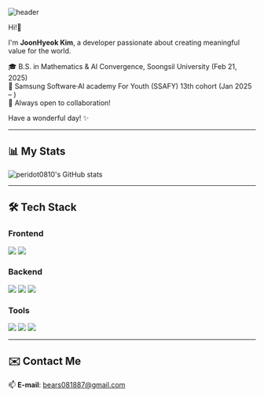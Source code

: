 ![header](https://capsule-render.vercel.app/api?type=waving&color=gradient&customColorList=10&height=200&section=header&text=JoonHyeok's%20GITHUB&fontSize=50&fontAlignY=36&animation=fadeIn)

Hi!👋 

I'm **JoonHyeok Kim**, a developer passionate about creating meaningful value for the world.

🎓 B.S. in Mathematics & AI Convergence, Soongsil University (Feb 21, 2025)  
🚀 Samsung Software·AI academy For Youth (SSAFY) 13th cohort (Jan 2025 – )  
💬 Always open to collaboration!  

Have a wonderful day! ✨  

---

## 📊 My Stats
![peridot0810's GitHub stats](https://github-readme-stats.vercel.app/api?username=peridot0810&show_icons=true&theme=synthwave)  

---

## 🛠️ Tech Stack
<div align="left">
  
  <!-- Frontend -->
  ### Frontend
  <img src="https://img.shields.io/badge/Vue.js-35495E?style=for-the-badge&logo=vue.js&logoColor=4FC08D" />
  <img src="https://img.shields.io/badge/javascript-%23F7DF1E.svg?&style=for-the-badge&logo=javascript&logoColor=black" />
  

  <!-- Backend -->
  ### Backend
  <img src="https://img.shields.io/badge/SpringBoot-6DB33F?style=for-the-badge&logo=springboot&logoColor=white" />
  <img src="https://img.shields.io/badge/mysql-%234479A1.svg?&style=for-the-badge&logo=mysql&logoColor=white" />
  <img src="https://img.shields.io/badge/flask-%23000000.svg?&style=for-the-badge&logo=flask&logoColor=white" />
  

  <!-- Tools -->
  ### Tools
  <img src="https://img.shields.io/badge/git-%23F05032.svg?&style=for-the-badge&logo=git&logoColor=white" />
  <img src="https://img.shields.io/badge/github-%23181717.svg?&style=for-the-badge&logo=github&logoColor=white" />
  <img src="https://img.shields.io/badge/notion-%23000000.svg?&style=for-the-badge&logo=notion&logoColor=white" />
  
</div>

---
<!--
## 🤝 Organizations

---
-->

## ✉️ Contact Me
📫 **E-mail**: bears081887@gmail.com
